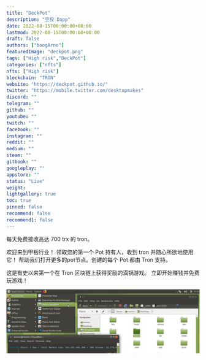 ```yaml
---
title: "DeckPot"
description: "空投 Dapp"
date: 2022-08-15T00:00:00+08:00
lastmod: 2022-08-15T00:00:00+08:00
draft: false
authors: ["boogArno"]
featuredImage: "deckpot.png"
tags: ["High risk","DeckPot"]
categories: ["nfts"]
nfts: ["High risk"]
blockchain: "TRON"
website: "https://deckpot.github.io/"
twitter: "https://mobile.twitter.com/desktopmakes"
discord: ""
telegram: ""
github: ""
youtube: ""
twitch: ""
facebook: ""
instagram: ""
reddit: ""
medium: ""
steam: ""
gitbook: ""
googleplay: ""
appstore: ""
status: "Live"
weight: 
lightgallery: true
toc: true
pinned: false
recommend: false
recommend1: false
---
```

每天免费接收高达 700 trx 的 tron。

欢迎来到甲板行业！
领取您的第一个 Pot 持有人，收到 tron 并随心所欲地使用它！
帮助我们打开更多的pot节点。创建的每个 Pot 都由 Tron 支持。

这是有史以来第一个在 Tron 区块链上获得奖励的滴锅游戏。
立即开始赚钱并免费玩游戏！

![1500x500-1](1500x500-1.jpg)

